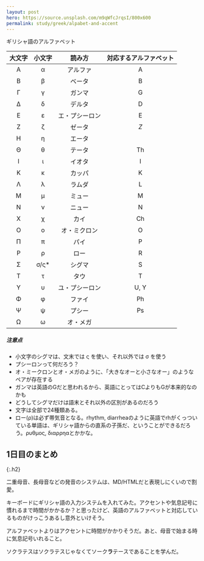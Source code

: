 ```yaml
---
layout: post
hero: https://source.unsplash.com/m9qWfcJrqsI/800x600
permalink: study/greek/alpabet-and-accent
---
```


ギリシャ語のアルファベット


| 大文字 | 小文字 |     読み方     | 対応するアルファベット |
|:------:|:------:|:--------------:| :----------------------: |
|   Α    |   α    |    アルファ    | A                      |
|   Β    |   β    |     ベータ     | B                      |
|   Γ    |   γ    |     ガンマ     | G                     |
|   Δ    |   δ    |     デルタ     | D                      |
|   Ε    |   ε    | エ・プシーロン | E                      |
|   Ζ    |   ζ    |     ゼータ     | *Z*                      |
|   Η    |   η    |     エータ     |                        |
|   Θ    |   θ    |     テータ     | Th                      |
|   Ι    |   ι    |     イオタ     | I                      |
|   Κ    |   κ    |     カッパ     | K                      |
|   Λ    |   λ    |     ラムダ     | L                      |
|   Μ    |   μ    |     ミュー     | M                      |
|   Ν    |   ν    |     ニュー     | N                      |
|   Χ    |   χ    |      カイ      | Ch                      |
|   Ο    |   ο    |  オ・ミクロン  | O                      |
|   Π    |   π    |      パイ      | P                      |
|   Ρ    |   ρ    |      ロー      | R                      |
|   Σ    |  σ/ς*  |     シグマ     | S                      |
|   Τ    |   τ    |      タウ      | T                      |
|   Υ    |   υ    | ユ・プシーロン | U, Y                      |
|   Φ    |   φ    |     ファイ     | Ph                     |
|   Ψ    |   ψ    |     プシー     | Ps                     |
|   Ω    |   ω    |    オ・メガ    |                     |

##### 注意点
- 小文字のシグマは、文末では ς を使い、それ以外では σ を使う
- プシーロンって何だろう？
- オ・ミークロンとオ・メガのように、「大きなオーと小さなオー」のようなペアが存在する
- ガンマは英語のGだと思われるから、英語にとってはCよりもGが本来的なのかも
- どうしてシグマだけは語末とそれ以外の区別があるのだろう
- 文字は全部で24種類ある。
- ロー(ρ)は必ず帯気音となる。rhythm, diarrheaのように英語でrhがくっついている単語は、ギリシャ語からの直系の子孫だ、ということができるだろう。ρυθμος, διαρρηαとかかな。


## 1日目のまとめ
{:.h2}

二重母音、長母音などの発音のシステムは、MD/HTMLだと表現しにくいので割愛。

キーボードにギリシャ語の入力システムを入れてみた。アクセントや気息記号に慣れるまで時間がかかるか？と思ったけど、英語のアルファベットと対応しているものがけっこうあるし意外といけそう。

アルファベットよりはアクセントに時間がかかりそうだ。あと、母音で始まる時に気息記号いれること。

ソクラテスはソクラテスじゃなくてソーク**ラ**テースであることを学んだ。
